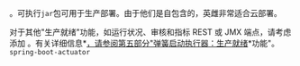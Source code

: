 。可执行`jar`包可用于生产部署。由于他们是自包含的，英雌非常适合云部署。

对于其他"生产就绪"功能，如运行状况、审核和指标 REST 或 JMX 端点，请考虑添加 。有关详细信息*[，请参阅第五部分"弹簧启动执行器：生产就绪](https://docs.spring.io/spring-boot/docs/2.1.17.BUILD-SNAPSHOT/reference/html/production-ready.html)*功能"。`spring-boot-actuator`